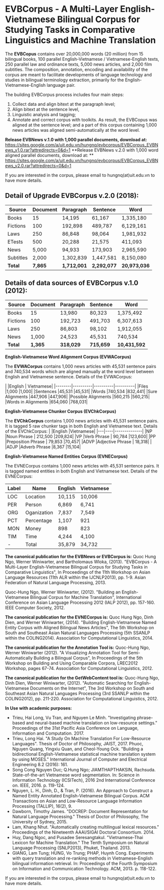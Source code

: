 
# EVBCorpus - A Multi-Layer English-Vietnamese Bilingual Corpus for Studying Tasks in Comparative Linguistics and Machine Translation
The **EVBCopus** contains over 20,000,000 words (20 million) from 15 bilingual books, 100 parallel English-Vietnamese / Vietnamese-English texts, 250 parallel law and ordinance texts, 5,000 news articles, and 2,000 film subtitles. The composition, annotation, encoding and availability of the corpus are meant to facilitate developments of language technology and studies in bilingual terminology extraction, primarily for the English-Vietnamese-English language pair.

The building EVBCorpus process includes four main steps: 

 1. Collect data and align bitext at the paragraph level; 
 2. Align bitext at the sentence level, 
 3. Linguistic analysis and tagging; 
 4. Annotate and correct corpus with toolkits. 
As result, the EVBCopus was aligned at the sentence level; and a part of this corpus containing 1,000 news articles was aligned semi-automatically at the word level.

**Release EVBNews v.1.0 with 1,000 parallel documents, download at:**
https://sites.google.com/a/uit.edu.vn/hungnq/evbcorpus/EVBCorpus_EVBNews_v1.0.rar?attredirects=0&d=1
**Release EVBNews v.2.0 with 1,000 word aligned parallel documents, download at: **
https://sites.google.com/a/uit.edu.vn/hungnq/evbcorpus/EVBCorpus_EVBNews_v2.0.rar?attredirects=0&d=1

If you are interested in the corpus, please email to hungnq(at)uit.edu.vn to have more details.

## Detail of Upgrade EVBCorpus v.2.0 (2018): 
|Source	| Document	| Paragraph	| Sentence |	Word|
|---|---|---|---|---|
| Books	| 15	|14,195	|61,167	|1,335,180|
| Fictions |	100	|192,898	|489,787	|6,129,161|
| Laws |250	|86,848	|98,064	|1,981,932|
| ETests	|500	|20,288	|21,575	|411,093|
| News	|5,000	|94,933	|173,903	|2,965,590|
| Subtitles	|2,000	|1,302,839	|1,447,581	|8,150,080|
|**Total**	| **7,865**	|**1,712,001**	|**2,292,077**	|**20,973,036**|

## Details of data sources of EVBCorpus v.1.0 (2012): 
|Source	| Document	| Paragraph	| Sentence |	Word|
|---|---|---|---|---|
| Books	| 15	| 13,980	| 80,323	| 1,375,492| 
| Fictions	| 100	| 192,723	| 491,703	| 6,307,613| 
| Laws	| 250	| 86,803	| 98,102	| 1,912,055| 
| News	| 1,000	| 24,523	| 45,531	| 740,534| 
| **Total**	| **1,365**	| **318,029**	| **715,659**	| **10,431,592**| 

**English-Vietnamese Word Alignment Corpus (EVWACorpus)**

The **EVWACorpus** contains 1,000 news articles with 45,531 sentence pairs and 740,534 words which are aligned manually at the word level between English and Vietnamese sentence. 
Details of the EVWACorpus: 

|            |English	| Vietnamese|
|--------|----------|----------|----------|
|Files	|1,000	|1,000|
|Sentences	|45,531	|45,531|
|Words	|740,534	|832,441|
|Sure Alignments	|447,906	|447,906|
|Possible Alignments	|560,215	|560,215|
|Words in Alignments	|654,060	|768,031|

**English-Vietnamese Chunker Corpus (EVChkCorpus)**

The **EVChkCorpus** contains 1,000 news articles with 45,531 sentence pairs. It is tagged 5 raw chunker tags in both English and Vietnamese text. Details of the EVChkCorpus:
| |English	|Vietnamese|
|---|----|--------------|
|NP	|Noun Phrase	| 212,500	|209,824|
|VP	|Verb Phrase	| 90,784	|123,600|
|PP	|Preposition Phrase	| 79,853	|70,457|
|ADVP	|Adjective Phrase	| 18,318|	|
|ADJP	|Adverb Phrase	|8,367	|15,104|

**English-Vietnamese Named Entities Corpus (EVNECorpus)**

The EVNECorpus contains 1,000 news articles with 45,531 sentence pairs. It is tagged named entities in both English and Vietnamese text. Details of the EVNECorpus:

|Label|Name|English	|Vietnamese|
|-----|------|---------------|-----------|
|LOC	|Location	|10,115	|10,006|
|PER	|Person	|6,869	| 6,741|
|ORG	|Oganization |7,837 |7,549|
|PCT	|Percentage	|1,107	|921|
|MON	|Money	|898|823|
|TIM	|Time	|4,244	|4,100|
|-|Total	|	35,879	|34,732|

**The canonical publication for the EVBNews or EVBCorpus is:**
Quoc Hung Ngo, Werner Winiwarter, and Bartholomaus Wloka, (2013). "EVBCorpus - A Multi-Layer English-Vietnamese Bilingual Corpus for Studying Tasks in Comparative Linguistics", In Proceedings of the 11th Workshop on Asian Language Resources (11th ALR within the IJCNLP2013), pp. 1-9. Asian Federation of Natural Language Processing, 2013.

Quoc-Hung Ngo, Werner Winiwarter, (2012). "Building an English-Vietnamese Bilingual Corpus for Machine Translation", International Conference on Asian Language Processing 2012 (IALP 2012), pp. 157-160. IEEE Computer Society, 2012.

**The canonical publication for the EVNECorpus is:**
Quoc Hung Ngo, Dinh Dien, and Werner Winiwarter, (2014). "Building English-Vietnamese Named Entity Corpus with Aligned Bilingual News Articles", The 5th Workshop on South and Southeast Asian Natural Languages Processing (5th SSANLP within the COLING2014). Association for Computational Linguistics, 2014.

**The canonical publication for the Annotation Tool is:**
Quoc-Hung Ngo, Werner Winiwarter (2012). "A Visualizing Annotation Tool for Semi-Automatically Building a Bilingual Corpus", In Proceedings of the 5th Workshop on Building and Using Comparable Corpora, LREC2012 Workshop, pages 67-74. Association for Computational Linguistics, 2012.

**The canonical publication for the GetWebContent tool is:**
Quoc-Hung Ngo, Dinh Dien, Werner Winiwarter, (2012). "Automatic Searching for English-Vietnamese Documents on the Internet", The 3rd Workshop on South and Southeast Asian Natural Languages Processing (3rd SSANLP within the COLING2012), pp. 211-220. Association for Computational Linguistics, 2012.

**In Use with academic purposes:**
- Trieu, Hai Long, Vu Tran, and Nguyen Le Minh. "Investigating phrase-based and neural-based machine translation on low-resource settings." Proceedings of the 31st Pacific Asia Conference on Language, Information and Computation. 2017.
- Trieu, Long Hai. "A Study On Machine Translation For Low-Resource Languages". Thesis of Doctor of Philosophy, JAIST, 2017.
Phuoc, Nguyen Quang, Yingxiu Quan, and Cheol-Young Ock. "Building a bidirectional English-Vietnamese statistical machine translation system by using MOSES." International Journal of Computer and Electrical Engineering 8.2 (2016): 161.
- Song Cong Nguyen Duc; Q.Hung Ngo; JIAMTHAPTHAKSIN, Rachsuda. State-of-the-art Vietnamese word segmentation. In: Science in Information Technology (ICSITech), 2016 2nd International Conference on. IEEE, 2016. p. 119-124.
- Nguyen, L. H., Dinh, D., & Tran, P. (2016). An Approach to Construct a Named Entity Annotated English-Vietnamese Bilingual Corpus. ACM Transactions on Asian and Low-Resource Language Information Processing (TALLIP), 16(2), 9.
- Dawborn, Timothy James. "DOCREP: Document Representation for Natural Language Processing." Thesis of Doctor of Philosophy, The University of Sydney, 2015.
- Lam, Khang Nhut. "Automatically creating multilingual lexical resources." Proceedings of the Nineteenth AAAI/SIGAI Doctoral Consortium. 2014.
- Huy, Dang Ngoc, and Pusadee Seresangtakul. "Vietnamese-Thai Lexicon for Machine Translation." The Tenth Symposium on Natural Language Processing (SNLP2013), Phuket, Thailand. 2013.
- GIANG, Lam Tung; HUNG, Vo Trung; PHAP, Huynh Cong. Experiments with query translation and re-ranking methods in Vietnamese-English bilingual information retrieval. In: Proceedings of the Fourth Symposium on Information and Communication Technology. ACM, 2013. p. 118-122.

If you are interested in the corpus, please email to hungnq(at)uit.edu.vn to have more details.
